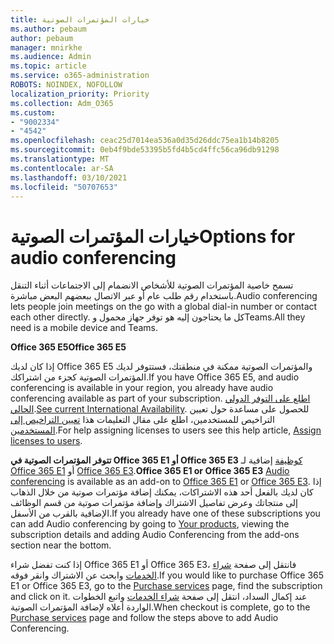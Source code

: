 ```yaml
---
title: خيارات المؤتمرات الصوتية
ms.author: pebaum
author: pebaum
manager: mnirkhe
ms.audience: Admin
ms.topic: article
ms.service: o365-administration
ROBOTS: NOINDEX, NOFOLLOW
localization_priority: Priority
ms.collection: Adm_O365
ms.custom:
- "9002334"
- "4542"
ms.openlocfilehash: ceac25d7014ea536a0d35d26ddc75ea1b14b8205
ms.sourcegitcommit: 0eb4f9bde53395b5fd4b5cd4ffc56ca96db91298
ms.translationtype: MT
ms.contentlocale: ar-SA
ms.lasthandoff: 03/10/2021
ms.locfileid: "50707653"
---
```

# <a name="options-for-audio-conferencing"></a><span data-ttu-id="0d68c-102">خيارات المؤتمرات الصوتية</span><span class="sxs-lookup"><span data-stu-id="0d68c-102">Options for audio conferencing</span></span>

<span data-ttu-id="0d68c-103">تسمح خاصية المؤتمرات الصوتية للأشخاص الانضمام إلى الاجتماعات أثناء التنقل باستخدام رقم طلب عام أو عبر الاتصال ببعضهم البعض مباشرة.</span><span class="sxs-lookup"><span data-stu-id="0d68c-103">Audio conferencing lets people join meetings on the go with a global dial-in number or contact each other directly.</span></span> <span data-ttu-id="0d68c-104">كل ما يحتاجون إليه هو توفر جهاز محمول وTeams.</span><span class="sxs-lookup"><span data-stu-id="0d68c-104">All they need is a mobile device and Teams.</span></span>

<span data-ttu-id="0d68c-105">**Office 365 E5**</span><span class="sxs-lookup"><span data-stu-id="0d68c-105">**Office 365 E5**</span></span>

<span data-ttu-id="0d68c-106">إذا كان لديك Office 365 E5 والمؤتمرات الصوتية ممكنة في منطقتك، فستتوفر لديك المؤتمرات الصوتية كجزء من اشتراكك.</span><span class="sxs-lookup"><span data-stu-id="0d68c-106">If you have Office 365 E5, and audio conferencing is available in your region, you already have audio conferencing available as part of your subscription.</span></span> <span data-ttu-id="0d68c-107">[اطلع على التوفر الدولي الحالي](https://go.microsoft.com/fwlink/p/?LinkID=839556).</span><span class="sxs-lookup"><span data-stu-id="0d68c-107">[See current International Availability](https://go.microsoft.com/fwlink/p/?LinkID=839556).</span></span> <span data-ttu-id="0d68c-108">للحصول على مساعدة حول تعيين التراخيص للمستخدمين، اطلع على مقال التعليمات هذا [تعيين التراخيص إلى المستخدمين](https://docs.microsoft.com/microsoft-365/admin/manage/assign-licenses-to-users).</span><span class="sxs-lookup"><span data-stu-id="0d68c-108">For help assigning licenses to users see this help article, [Assign licenses to users](https://docs.microsoft.com/microsoft-365/admin/manage/assign-licenses-to-users).</span></span>

<span data-ttu-id="0d68c-109">**تتوفر المؤتمرات الصوتية في Office 365 E1 أو Office 365 E3**
[كوظيفة](https://docs.microsoft.com/microsoftteams/audio-conferencing-in-office-365) إضافية لـ [Office 365 E1](https://www.microsoft.com/microsoft-365/business/office-365-enterprise-e1-business-software) أو [Office 365 E3](https://www.microsoft.com/microsoft-365/business/office-365-enterprise-e3-business-software).</span><span class="sxs-lookup"><span data-stu-id="0d68c-109">**Office 365 E1 or Office 365 E3**
[Audio conferencing](https://docs.microsoft.com/microsoftteams/audio-conferencing-in-office-365) is available as an add-on to [Office 365 E1](https://www.microsoft.com/microsoft-365/business/office-365-enterprise-e1-business-software) or [Office 365 E3](https://www.microsoft.com/microsoft-365/business/office-365-enterprise-e3-business-software).</span></span>  <span data-ttu-id="0d68c-110">إذا كان لديك بالفعل أحد هذه الاشتراكات، يمكنك إضافة مؤتمرات [](https://go.microsoft.com/fwlink/p/?linkid=842054)صوتية من خلال الذهاب إلى منتجاتك وعرض تفاصيل الاشتراك وإضافة مؤتمرات صوتية من قسم الوظائف الإضافية بالقرب من الأسفل.</span><span class="sxs-lookup"><span data-stu-id="0d68c-110">If you already have one of these subscriptions you can add Audio conferencing by going to [Your products](https://go.microsoft.com/fwlink/p/?linkid=842054), viewing the subscription details and adding Audio Conferencing from the add-ons section near the bottom.</span></span>

<span data-ttu-id="0d68c-111">إذا كنت تفضل شراء Office 365 E1 أو Office 365 E3، فانتقل إلى صفحة [شراء الخدمات](https://go.microsoft.com/fwlink/p/?linkid=868433) وابحث عن الاشتراك وانقر فوقه.</span><span class="sxs-lookup"><span data-stu-id="0d68c-111">If you would like to purchase Office 365 E1 or Office 365 E3, go to the [Purchase services](https://go.microsoft.com/fwlink/p/?linkid=868433) page, find the subscription and click on it.</span></span>  <span data-ttu-id="0d68c-112">عند إكمال السداد، انتقل إلى صفحة [شراء الخدمات](https://go.microsoft.com/fwlink/p/?linkid=868433) واتبع الخطوات الواردة أعلاه لإضافة المؤتمرات الصوتية.</span><span class="sxs-lookup"><span data-stu-id="0d68c-112">When checkout is complete, go to the [Purchase services](https://go.microsoft.com/fwlink/p/?linkid=868433) page and follow the steps above to add Audio Conferencing.</span></span>
